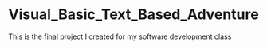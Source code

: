# Visual_Basic_Text_Based_Adventure
This is the final project I created for my software development class
